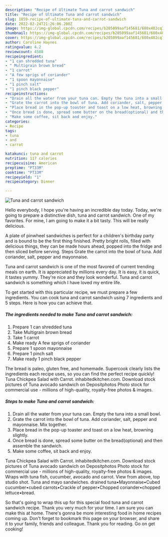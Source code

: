 ```yaml
---
description: "Recipe of Ultimate Tuna and carrot sandwich"
title: "Recipe of Ultimate Tuna and carrot sandwich"
slug: 1859-recipe-of-ultimate-tuna-and-carrot-sandwich
date: 2022-02-24T21:26:06.200Z
image: https://img-global.cpcdn.com/recipes/b205099aaf145681/680x482cq70/tuna-and-carrot-sandwich-recipe-main-photo.jpg
thumbnail: https://img-global.cpcdn.com/recipes/b205099aaf145681/680x482cq70/tuna-and-carrot-sandwich-recipe-main-photo.jpg
cover: https://img-global.cpcdn.com/recipes/b205099aaf145681/680x482cq70/tuna-and-carrot-sandwich-recipe-main-photo.jpg
author: Caroline Haynes
ratingvalue: 4.2
reviewcount: 4588
recipeingredient:
- "1 can shredded tuna"
- " Multigrain brown bread"
- "1 carrot"
- "A few sprigs of coriander"
- "1 spoon mayonnaise"
- "1 pinch salt"
- "1 pinch black pepper"
recipeinstructions:
- "Drain all the water from your tuna can. Empty the tuna into a small bowl."
- "Grate the carrot into the bowl of tuna. Add coriander, salt, pepper and mayonnaise. Mix together."
- "Place bread in the pop-up toaster and toast on a low heat, browning slightly."
- "Once bread is done, spread some butter on the bread(optional) and then assemble the sandwich."
- "Make some coffee, sit back and enjoy."
categories:
- Recipe
tags:
- tuna
- and
- carrot

katakunci: tuna and carrot 
nutrition: 117 calories
recipecuisine: American
preptime: "PT33M"
cooktime: "PT33M"
recipeyield: "1"
recipecategory: Dinner

---
```



![Tuna and carrot sandwich](https://img-global.cpcdn.com/recipes/b205099aaf145681/680x482cq70/tuna-and-carrot-sandwich-recipe-main-photo.jpg)

Hello everybody, I hope you're having an incredible day today. Today, we're going to prepare a distinctive dish, tuna and carrot sandwich. One of my favorites. For mine, I am going to make it a bit tasty. This will be really delicious.

A plate of pinwheel sandwiches is perfect for a children's birthday party and is bound to be the first thing finished. Pretty bright rolls, filled with delicious things, they can be made hours ahead, popped into the fridge and then sliced before serving. Steps Grate the carrot into the bowl of tuna. Add coriander, salt, pepper and mayonnaise.

Tuna and carrot sandwich is one of the most favored of current trending meals on earth. It is appreciated by millions every day. It is easy, it is quick, it tastes yummy. They're nice and they look wonderful. Tuna and carrot sandwich is something which I have loved my entire life.


To get started with this particular recipe, we must prepare a few ingredients. You can cook tuna and carrot sandwich using 7 ingredients and 5 steps. Here is how you can achieve that.

<!--inarticleads1-->

##### The ingredients needed to make Tuna and carrot sandwich:

1. Prepare 1 can shredded tuna
1. Take  Multigrain brown bread
1. Take 1 carrot
1. Make ready A few sprigs of coriander
1. Prepare 1 spoon mayonnaise
1. Prepare 1 pinch salt
1. Make ready 1 pinch black pepper


The bread is paleo, gluten free, and homemade. Supercook clearly lists the ingredients each recipe uses, so you can find the perfect recipe quickly! Tuna Chickpea Salad with Carrot. inhabitedkitchen.com. Download stock pictures of Tuna avocado sandwich on Depositphotos Photo stock for commercial use - millions of high-quality, royalty-free photos & images. 

<!--inarticleads2-->

##### Steps to make Tuna and carrot sandwich:

1. Drain all the water from your tuna can. Empty the tuna into a small bowl.
1. Grate the carrot into the bowl of tuna. Add coriander, salt, pepper and mayonnaise. Mix together.
1. Place bread in the pop-up toaster and toast on a low heat, browning slightly.
1. Once bread is done, spread some butter on the bread(optional) and then assemble the sandwich.
1. Make some coffee, sit back and enjoy.


Tuna Chickpea Salad with Carrot. inhabitedkitchen.com. Download stock pictures of Tuna avocado sandwich on Depositphotos Photo stock for commercial use - millions of high-quality, royalty-free photos & images. Wraps with tuna fish, cucumber, avocado and carrot. View from above, top studio shot. Tuna and mayo sandwiches. drained tuna•Mayonnaise•Cubed cucumber•cubed carrots•Crackle of pepper•Chopped coriander•chopped lettuce•bread. 

So that's going to wrap this up for this special food tuna and carrot sandwich recipe. Thank you very much for your time. I am sure you can make this at home. There's gonna be more interesting food in home recipes coming up. Don't forget to bookmark this page on your browser, and share it to your family, friends and colleague. Thank you for reading. Go on get cooking!
